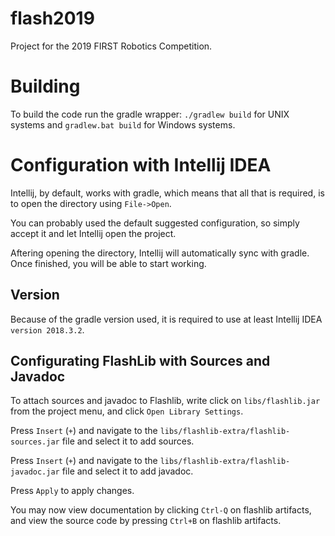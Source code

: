 # flash2019

Project for the 2019 FIRST Robotics Competition.

# Building

To build the code run the gradle wrapper: `./gradlew build` for UNIX systems and `gradlew.bat build` for Windows systems.

# Configuration with Intellij IDEA

Intellij, by default, works with gradle, which means that all that is required, is to open the directory using `File->Open`.

You can probably used the default suggested configuration, so simply accept it and let Intellij open the project.

Aftering opening the directory, Intellij will automatically sync with gradle. Once finished, you will be able to start working.

## Version

Because of the gradle version used, it is required to use at least Intellij IDEA `version 2018.3.2`.

## Configurating FlashLib with Sources and Javadoc

To attach sources and javadoc to Flashlib, write click on `libs/flashlib.jar` from the project menu, and click `Open Library Settings`.

Press `Insert` (`+`) and navigate to the `libs/flashlib-extra/flashlib-sources.jar` file and select it to add sources.

Press `Insert` (`+`) and navigate to the `libs/flashlib-extra/flashlib-javadoc.jar` file and select it to add javadoc.

Press `Apply` to apply changes.

You may now view documentation by clicking `Ctrl-Q` on flashlib artifacts, and view the source code by pressing `Ctrl+B` on flashlib artifacts.